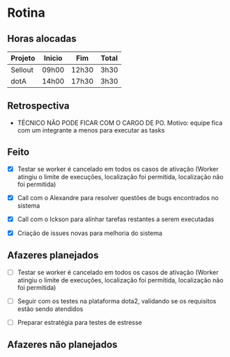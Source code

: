 # Rotina

## Horas alocadas

Projeto | Inicio | Fim | Total
--------|-------|-------|------
Sellout | 09h00 | 12h30 | 3h30
dotA    | 14h00 | 17h30 | 3h30

## Retrospectiva

- TÉCNICO NÃO PODE FICAR COM O CARGO DE PO. Motivo: equipe fica com um integrante a menos para executar as tasks

## Feito

- [x] Testar se worker é cancelado em todos os casos de ativação (Worker atingiu o limite de execuções, localização foi permitida, localização não foi permitida)

- [x] Call com o Alexandre para resolver questões de bugs encontrados no sistema
- [x] Call com o Ickson para alinhar tarefas restantes a serem executadas
- [x] Criação de issues novas para melhoria do sistema

## Afazeres planejados

- [ ] Testar se worker é cancelado em todos os casos de ativação (Worker atingiu o limite de execuções, localização foi permitida, localização não foi permitida)

- [ ] Seguir com os testes na plataforma dota2, validando se os requisitos estão sendo atendidos
- [ ] Preparar estratégia para testes de estresse

## Afazeres não planejados


<!--stackedit_data:
eyJoaXN0b3J5IjpbMTE3NTQ0NzkxMiwtNjU4MzAwNzA2LC0yNT
kxNzQyOTMsLTk0NTI2MjYxMSwxNDMyODIyNTcwLC0xNDM5NzMz
ODkyLDE1ODgwMjkyMjAsLTM4MjYzMzk5NywtMTcwNDg5MDQ4Mi
wtMTE5NzczODk4LDE2NzI4MDA0NDcsMTI2MjgwNTcyNyw4NzMx
MDI4NjIsMTUwMjU4ODg1NiwtMTQwMjM5MzI0OCwtODY0Njg5OT
kyLDk4NjM1MjI0LDE3OTQ2MjYwMSwtMTA2MTgxNjgzNiwxMTgz
NTY4MjQ3XX0=
-->